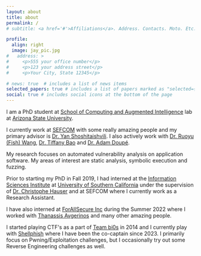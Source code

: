 ```yaml
---
layout: about
title: about
permalink: /
# subtitle: <a href='#'>Affiliations</a>. Address. Contacts. Moto. Etc.

profile:
  align: right
  image: jay_pic.jpg
#   address: >
#     <p>555 your office number</p>
#     <p>123 your address street</p>
#     <p>Your City, State 12345</p>

# news: true  # includes a list of news items
selected_papers: true # includes a list of papers marked as "selected={true}"
social: true # includes social icons at the bottom of the page
---
```


I am a PhD student at [School of Computing and Augmented Intelligence](https://scai.engineering.asu.edu/) lab at [Arizona State University](https://www.asu.edu/).

I currently work at [SEFCOM](https://sefcom.asu.edu) with some really amazing people and my primary advisor is [Dr. Yan Shoshitaishvili](https://yancomm.net/).
I also actively work with [Dr. Ruoyu (Fish) Wang](https://ruoyuwang.me/), [Dr. Tiffany Bao](https://www.tiffanybao.com/) and [Dr. Adam Doupé](https://adamdoupe.com/).

My research focuses on automated vulnerability analysis on application software.
My areas of interest are static analysis, symbolic execution and fuzzing.

Prior to starting my PhD in Fall 2019, I had interned at the [Information Sciences Institute](https://www.isi.edu/) at [University of Southern California](https://www.usc.edu/) under the supervision of [Dr. Christophe Hauser](https://bass.isi.edu/members/chris/) and at SEFCOM where I currently work as a Research Assistant.

I have also interned at [ForAllSecure Inc](https://forallsecure.com/) during the Summer 2022 where I worked with [Thanassis Avgerinos](https://users.ece.cmu.edu/~aavgerin/) and many other amazing people.

I started playing CTF's as a part of [Team bi0s](https://bi0s.in/) in 2014 and I currently play with [Shellphish](https://shellphish.net/) where I have been the co-captain since 2023.
I primarily focus on Pwning/Exploitation challenges, but I occasionally try out some Reverse Engineering challenges as well.
